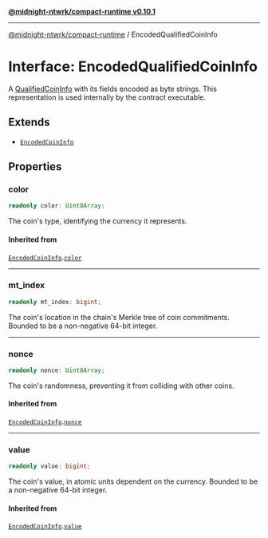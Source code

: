 [**@midnight-ntwrk/compact-runtime v0.10.1**](../README.md)

***

[@midnight-ntwrk/compact-runtime](../globals.md) / EncodedQualifiedCoinInfo

# Interface: EncodedQualifiedCoinInfo

A [QualifiedCoinInfo](../type-aliases/QualifiedCoinInfo.md) with its fields encoded as byte strings. This representation is used internally by
the contract executable.

## Extends

- [`EncodedCoinInfo`](EncodedCoinInfo.md)

## Properties

### color

```ts
readonly color: Uint8Array;
```

The coin's type, identifying the currency it represents.

#### Inherited from

[`EncodedCoinInfo`](EncodedCoinInfo.md).[`color`](EncodedCoinInfo.md#color)

***

### mt\_index

```ts
readonly mt_index: bigint;
```

The coin's location in the chain's Merkle tree of coin commitments. Bounded to be a non-negative 64-bit integer.

***

### nonce

```ts
readonly nonce: Uint8Array;
```

The coin's randomness, preventing it from colliding with other coins.

#### Inherited from

[`EncodedCoinInfo`](EncodedCoinInfo.md).[`nonce`](EncodedCoinInfo.md#nonce)

***

### value

```ts
readonly value: bigint;
```

The coin's value, in atomic units dependent on the currency. Bounded to be a non-negative 64-bit integer.

#### Inherited from

[`EncodedCoinInfo`](EncodedCoinInfo.md).[`value`](EncodedCoinInfo.md#value)
